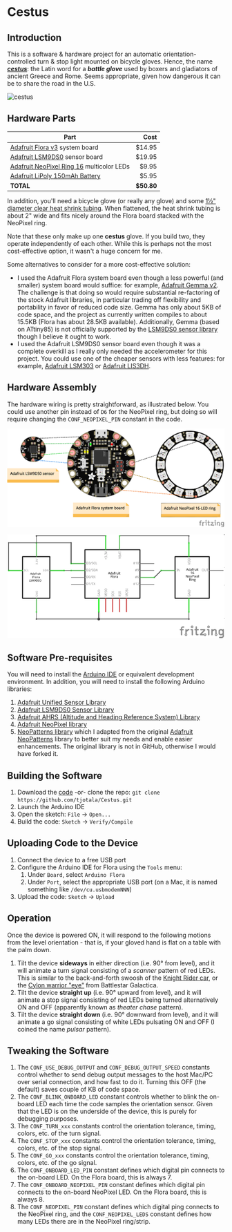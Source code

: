 # Cestus

## Introduction

This is a software & hardware project for an automatic orientation-controlled turn & stop light mounted on bicycle gloves. Hence, the name [___cestus___](https://en.wikipedia.org/wiki/Cestus): the Latin word for a ___battle glove___ used by boxers and gladiators of ancient Greece and Rome. Seems appropriate, given how dangerous it can be to share the road in the U.S.

![cestus](https://upload.wikimedia.org/wikipedia/commons/thumb/7/70/Boxer_of_quirinal_hands.jpg/320px-Boxer_of_quirinal_hands.jpg)

## Hardware Parts

| Part | Cost |
| ---- | ---: |
| [Adafruit Flora v3](https://www.adafruit.com/product/659) system board | $14.95 |
| [Adafruit LSM9DS0](https://www.adafruit.com/products/2020) sensor board | $19.95 |
| [Adafruit NeoPixel Ring 16](https://www.adafruit.com/products/1463) multicolor LEDs | $9.95 |
| [Adafruit LiPoly 150mAh Battery](https://www.adafruit.com/products/1317) | $5.95 |
| **TOTAL** | **$50.80** |

In addition, you'll need a bicycle glove (or really any glove) and some [1&frac12;" diameter clear heat shrink tubing](http://www.frys.com/product/3222541). When flattened, the heat shrink tubing is about 2" wide and fits nicely around the Flora board stacked with the NeoPixel ring.

Note that these only make up one __cestus__ glove. If you build two, they operate independently of each other. While this is perhaps not the most cost-effective option, it wasn't a huge concern for me.

Some alternatives to consider for a more cost-effective solution:

* I used the Adafruit Flora system board even though a less powerful (and smaller) system board would suffice: for example, [Adafruit Gemma v2](https://www.adafruit.com/product/1222). The challenge is that doing so would require substantial re-factoring of the stock Adafruit libraries, in particular trading off flexibility and portability in favor of reduced code size. Gemma has only about 5KB of code space, and the project as currently written compiles to about 15.5KB (Flora has about 28.5KB available). Additionally, Gemma (based on ATtiny85) is not officially supported by the [LSM9DS0 sensor library](https://github.com/adafruit/Adafruit_LSM9DS0_Library) though I believe it ought to work.
* I used the Adafruit LSM9DS0 sensor board even though it was a complete overkill as I really only needed the accelerometer for this project. You could use one of the cheaper sensors with less features: for example, [Adafruit LSM303](https://www.adafruit.com/products/1247) or [Adafruit LIS3DH](https://www.adafruit.com/products/2809).

## Hardware Assembly

The hardware wiring is pretty straightforward, as illustrated below. You could use another pin instead of `D6` for the NeoPixel ring, but doing so will require changing the `CONF_NEOPIXEL_PIN` constant in the code.

![Boards](hardware/cestus_boards.png)

![Schematic](hardware/cestus_schematic.png)

## Software Pre-requisites

You will need to install the [Arduino IDE](https://learn.adafruit.com/adafruit-arduino-ide-setup/arduino-1-dot-6-x-ide) or equivalent development environment. In addition, you will need to install the following Arduino libraries:

1. [Adafruit Unified Sensor Library](https://github.com/adafruit/Adafruit_Sensor)
2. [Adafruit LSM9DS0 Sensor Library](https://github.com/adafruit/Adafruit_LSM9DS0_Library)
3. [Adafruit AHRS (Altitude and Heading Reference System) Library](https://github.com/adafruit/Adafruit_AHRS)
4. [Adafruit NeoPixel library](https://github.com/adafruit/Adafruit_NeoPixel)
5. [NeoPatterns library](https://github.com/tjotala/NeoPatterns) which I adapted from the original [Adafruit NeoPatterns](https://learn.adafruit.com/multi-tasking-the-arduino-part-3/using-neopatterns) library to better suit my needs and enable easier enhancements. The original library is not in GitHub, otherwise I would have forked it.

## Building the Software

1. Download the [code](https://github.com/tjotala/Cestus) -or- clone the repo: `git clone https://github.com/tjotala/Cestus.git`
2. Launch the Arduino IDE
3. Open the sketch: `File` -> `Open...`
3. Build the code: `Sketch` -> `Verify/Compile`

## Uploading Code to the Device

1. Connect the device to a free USB port
2. Configure the Arduino IDE for Flora using the `Tools` menu:
   1. Under `Board`, select `Arduino Flora`
   2. Under `Port`, select the appropriate USB port (on a Mac, it is named something like `/dev/cu.usbmodemNNN`)
3. Upload the code: `Sketch` -> `Upload`

## Operation

Once the device is powered ON, it will respond to the following motions from the level orientation - that is, if your gloved hand is flat on a table with the palm down.

1. Tilt the device **sideways** in either direction (i.e. 90&deg; from level), and it will animate a turn signal consisting of a _scanner_ pattern of red LEDs. This is similar to the back-and-forth swoosh of the [Knight Rider car](https://www.youtube.com/watch?v=54O_1mOab4Y), or the [Cylon warrior "eye"](https://www.youtube.com/watch?v=0ccKPSVQcFk) from Battlestar Galactica.
2. Tilt the device **straight up** (i.e. 90&deg; upward from level), and it will animate a stop signal consisting of red LEDs being turned alternatively ON and OFF (apparently known as _theater chase_ pattern).
3. Tilt the device **straight down** (i.e. 90&deg; downward from level), and it will animate a go signal consisting of white LEDs pulsating ON and OFF (I coined the name _pulsar_ pattern).

## Tweaking the Software

1. The `CONF_USE_DEBUG_OUTPUT` and `CONF_DEBUG_OUTPUT_SPEED` constants control whether to send debug output messages to the host Mac/PC over serial connection, and how fast to do it. Turning this OFF (the default) saves couple of KB of code space.
2. The `CONF_BLINK_ONBOARD_LED` constant controls whether to blink the on-board LED each time the code samples the orientation sensor. Given that the LED is on the underside of the device, this is purely for debugging purposes.
3. The `CONF_TURN_xxx` constants control the orientation tolerance, timing, colors, etc. of the turn signal.
4. The `CONF_STOP_xxx` constants control the orientation tolerance, timing, colors, etc. of the stop signal.
5. The `CONF_GO_xxx` constants control the orientation tolerance, timing, colors, etc. of the go signal.
6. The `CONF_ONBOARD_LED_PIN` constant defines which digital pin connects to the on-board LED. On the Flora board, this is always 7.
7. The `CONF_ONBOARD_NEOPIXEL_PIN` constant defines which digital pin connects to the on-board NeoPixel LED. On the Flora board, this is always 8.
8. The `CONF_NEOPIXEL_PIN` constant defines which digital ping connects to the NeoPixel ring, and the `CONF_NEOPIXEL_LEDS` constant defines how many LEDs there are in the NeoPixel ring/strip.
